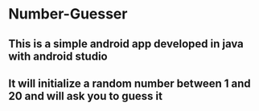 # Number-Guesser
## This is a simple android app developed in java with android studio
## It will initialize a random number between 1 and 20 and will ask you to guess it 
